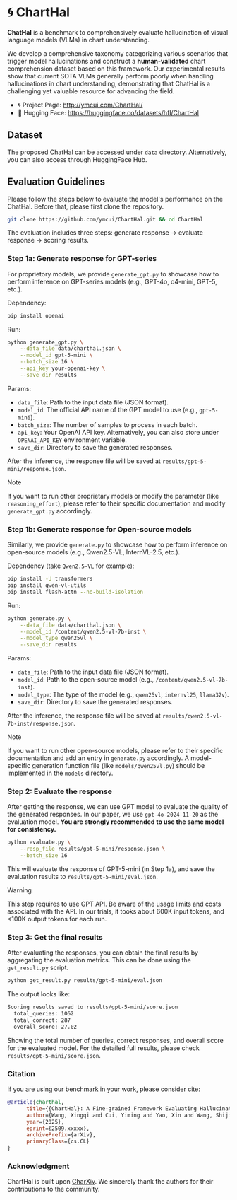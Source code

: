 # 🌀 ChartHal

**ChatHal** is a benchmark to comprehensively evaluate hallucination of visual language models (VLMs) in chart understanding. 

We develop a comprehensive taxonomy categorizing various scenarios that trigger model hallucinations and construct a **human-validated** chart comprehension dataset based on this framework. Our experimental results show that current SOTA VLMs generally perform poorly when handling hallucinations in chart understanding, demonstrating that ChatHal is a challenging yet valuable resource for advancing the field.

- 🌀 Project Page: http://ymcui.com/ChartHal/ 
- 🤗 Hugging Face: https://huggingface.co/datasets/hfl/ChartHal

## Dataset

The proposed ChatHal can be accessed under `data` directory. Alternatively, you can also access through HuggingFace Hub.

## Evaluation Guidelines

Please follow the steps below to evaluate the model's performance on the ChatHal. Before that, please first clone the repository.

```bash
git clone https://github.com/ymcui/ChartHal.git && cd ChartHal
```

The evaluation includes three steps: generate response → evaluate response → scoring results.

### Step 1a: Generate response for GPT-series

For proprietory models, we provide `generate_gpt.py` to showcase how to perform inference on GPT-series models (e.g., GPT-4o, o4-mini, GPT-5, etc.).

Dependency:
```bash
pip install openai
```

Run:
```bash
python generate_gpt.py \
    --data_file data/charthal.json \
    --model_id gpt-5-mini \
    --batch_size 16 \
    --api_key your-openai-key \
    --save_dir results
```

Params:
- `data_file`: Path to the input data file (JSON format).
- `model_id`: The official API name of the GPT model to use (e.g., `gpt-5-mini`).
- `batch_size`: The number of samples to process in each batch.
- `api_key`: Your OpenAI API key. Alternatively, you can also store under `OPENAI_API_KEY` environment variable.
- `save_dir`: Directory to save the generated responses.

After the inference, the response file will be saved at `results/gpt-5-mini/response.json`.

> [!NOTE]
> If you want to run other proprietary models or modify the parameter (like `reasoning_effort`), please refer to their specific documentation and modify `generate_gpt.py` accordingly.

### Step 1b: Generate response for Open-source models

Similarly, we provide `generate.py` to showcase how to perform inference on open-source models (e.g., Qwen2.5-VL, InternVL-2.5, etc.).

Dependency (take `Qwen2.5-VL` for example): 
```bash
pip install -U transformers
pip install qwen-vl-utils
pip install flash-attn --no-build-isolation
```

Run:
```bash
python generate.py \
    --data_file data/charthal.json \
    --model_id /content/qwen2.5-vl-7b-inst \
    --model_type qwen25vl \
    --save_dir results
```

Params:
- `data_file`: Path to the input data file (JSON format).
- `model_id`: Path to the open-source model (e.g., `/content/qwen2.5-vl-7b-inst`).
- `model_type`: The type of the model (e.g., `qwen25vl`, `internvl25`, `llama32v`).
- `save_dir`: Directory to save the generated responses.

After the inference, the response file will be saved at `results/qwen2.5-vl-7b-inst/response.json`.

> [!NOTE]
> If you want to run other open-source models, please refer to their specific documentation and add an entry in `generate.py` accordingly. A model-specific generation function file (like `models/qwen25vl.py`) should be implemented in the `models` directory.

### Step 2: Evaluate the response

After getting the response, we can use GPT model to evaluate the quality of the generated responses. In our paper, we use `gpt-4o-2024-11-20` as the evaluation model. **You are strongly recommended to use the same model for consistency.**

```bash
python evaluate.py \
    --resp_file results/gpt-5-mini/response.json \
    --batch_size 16
```

This will evaluate the response of GPT-5-mini (in Step 1a), and save the evaluation results to `results/gpt-5-mini/eval.json`.

> [!WARNING] 
> This step requires to use GPT API. Be aware of the usage limits and costs associated with the API. In our trials, it tooks about 600K input tokens, and <100K output tokens for each run.

### Step 3: Get the final results

After evaluating the responses, you can obtain the final results by aggregating the evaluation metrics. This can be done using the `get_result.py` script.

```bash
python get_result.py results/gpt-5-mini/eval.json
```

The output looks like:
```bash
Scoring results saved to results/gpt-5-mini/score.json
  total_queries: 1062
  total_correct: 287
  overall_score: 27.02
```

Showing the total number of queries, correct responses, and overall score for the evaluated model. For the detailed full results, please check `results/gpt-5-mini/score.json`.


### Citation

If you are using our benchmark in your work, please consider cite:

```bibtex
@article{charthal,
      title={{ChartHal}: A Fine-grained Framework Evaluating Hallucination of Large Vision Language Models in Scientific Chart Understanding}, 
      author={Wang, Xingqi and Cui, Yiming and Yao, Xin and Wang, Shijin and Hu, Guoping and Qin, Xiaoyu},
      year={2025},
      eprint={2509.xxxxx},
      archivePrefix={arXiv},
      primaryClass={cs.CL}
}
```

### Acknowledgment

ChartHal is built upon [CharXiv](http://charxiv.github.io). We sincerely thank the authors for their contributions to the community.
